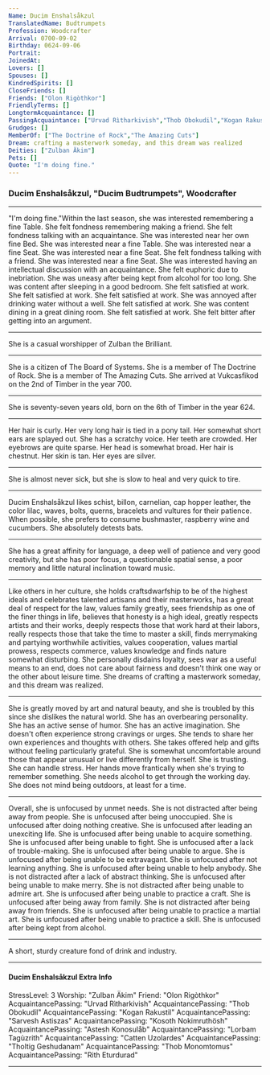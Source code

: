 ```yaml
---
Name: Ducim Enshalsåkzul
TranslatedName: Budtrumpets
Profession: Woodcrafter    
Arrival: 0700-09-02
Birthday: 0624-09-06
Portrait:
JoinedAt: 
Lovers: []
Spouses: []
KindredSpirits: []
CloseFriends: []
Friends: ["Olon Rigòthkor"]
FriendlyTerms: []
LongtermAcquaintance: []
PassingAcquaintance: ["Urvad Rìtharkivish","Thob Obokudil","Kogan Rakustil","Sarvesh Astiszas","Kosoth Nokimruthösh","Astesh Konosulåb","Lorbam Tagùzrith","Catten Uzolardes","Tholtig Geshudanam","Thob Monomtomus","Rith Eturdurad"]
Grudges: []
MemberOf: ["The Doctrine of Rock","The Amazing Cuts"]
Dream: crafting a masterwork someday, and this dream was realized
Deities: ["Zulban Äkim"]
Pets: []
Quote: "I'm doing fine."
---
```


### Ducim Enshalsåkzul, "Ducim Budtrumpets", Woodcrafter 
 
***

"I'm doing fine."Within the last season, she was interested remembering a fine Table. She felt fondness remembering making a friend. She felt fondness talking with an acquaintance. She was interested near her own fine Bed. She was interested near a fine Table. She was interested near a fine Seat. She was interested near a fine Seat. She felt fondness talking with a friend. She was interested near a fine Seat. She was interested having an intellectual discussion with an acquaintance. She felt euphoric due to inebriation. She was uneasy after being kept from alcohol for too long. She was content after sleeping in a good bedroom. She felt satisfied at work. She felt satisfied at work. She felt satisfied at work. She was annoyed after drinking water without a well. She felt satisfied at work. She was content dining in a great dining room. She felt satisfied at work. She felt bitter after getting into an argument. 
***

She is a casual worshipper of Zulban the Brilliant. 
***

She is a citizen of The Board of Systems. She is a member of The Doctrine of Rock. She is a member of The Amazing Cuts. She arrived at Vukcasfikod on the 2nd of Timber in the year 700. 
***

She is seventy-seven years old, born on the 6th of Timber in the year 624. 
***

Her hair is curly. Her very long hair is tied in a pony tail. Her somewhat short ears are splayed out. She has a scratchy voice. Her teeth are crowded. Her eyebrows are quite sparse. Her head is somewhat broad. Her hair is chestnut. Her skin is tan. Her eyes are silver. 
***

She is almost never sick, but she is slow to heal and very quick to tire. 
***

Ducim Enshalsåkzul likes schist, billon, carnelian, cap hopper leather, the color lilac, waves, bolts, querns, bracelets and vultures for their patience. When possible, she prefers to consume bushmaster, raspberry wine and cucumbers. She absolutely detests bats. 
***

She has a great affinity for language, a deep well of patience and very good creativity, but she has poor focus, a questionable spatial sense, a poor memory and little natural inclination toward music. 
***

Like others in her culture, she holds craftsdwarfship to be of the highest ideals and celebrates talented artisans and their masterworks, has a great deal of respect for the law, values family greatly, sees friendship as one of the finer things in life, believes that honesty is a high ideal, greatly respects artists and their works, deeply respects those that work hard at their labors, really respects those that take the time to master a skill, finds merrymaking and partying worthwhile activities, values cooperation, values martial prowess, respects commerce, values knowledge and finds nature somewhat disturbing. She personally disdains loyalty, sees war as a useful means to an end, does not care about fairness and doesn't think one way or the other about leisure time. She dreams of crafting a masterwork someday, and this dream was realized. 
***

She is greatly moved by art and natural beauty, and she is troubled by this since she dislikes the natural world. She has an overbearing personality. She has an active sense of humor. She has an active imagination. She doesn't often experience strong cravings or urges. She tends to share her own experiences and thoughts with others. She takes offered help and gifts without feeling particularly grateful. She is somewhat uncomfortable around those that appear unusual or live differently from herself. She is trusting. She can handle stress. Her hands move frantically when she's trying to remember something. She needs alcohol to get through the working day. She does not mind being outdoors, at least for a time. 
***

Overall, she is unfocused by unmet needs. She is not distracted after being away from people. She is unfocused after being unoccupied. She is unfocused after doing nothing creative. She is unfocused after leading an unexciting life. She is unfocused after being unable to acquire something. She is unfocused after being unable to fight. She is unfocused after a lack of trouble-making. She is unfocused after being unable to argue. She is unfocused after being unable to be extravagant. She is unfocused after not learning anything. She is unfocused after being unable to help anybody. She is not distracted after a lack of abstract thinking. She is unfocused after being unable to make merry. She is not distracted after being unable to admire art. She is unfocused after being unable to practice a craft. She is unfocused after being away from family. She is not distracted after being away from friends. She is unfocused after being unable to practice a martial art. She is unfocused after being unable to practice a skill. She is unfocused after being kept from alcohol. 
***

A short, sturdy creature fond of drink and industry. 
***

#### Ducim Enshalsåkzul Extra Info

StressLevel: 3
Worship: "Zulban Äkim"
Friend: "Olon Rigòthkor"
AcquaintancePassing: "Urvad Rìtharkivish"
AcquaintancePassing: "Thob Obokudil"
AcquaintancePassing: "Kogan Rakustil"
AcquaintancePassing: "Sarvesh Astiszas"
AcquaintancePassing: "Kosoth Nokimruthösh"
AcquaintancePassing: "Astesh Konosulåb"
AcquaintancePassing: "Lorbam Tagùzrith"
AcquaintancePassing: "Catten Uzolardes"
AcquaintancePassing: "Tholtig Geshudanam"
AcquaintancePassing: "Thob Monomtomus"
AcquaintancePassing: "Rith Eturdurad"

***
